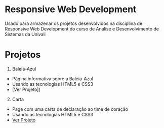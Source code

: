 # Responsive Web Development
Usado para armazenar os projetos desenvolvidos na disciplina de Responsive Web Development do curso de Análise e Desenvolvimento de Sistemas da Univali

# Projetos 
1. Baleia-Azul
- Página informativa sobre a Baleia-Azul
- Usando as tecnologias HTML5 e CSS3
- [Ver Projeto](
2. Carta
 - Page com uma carta de declaração ao time de coração
 - Usando as tecnologias HTML5 e CSS3
 - [Ver Projeto](https://guilhermeveloso005.github.io/responsive-web-development/carta/)
